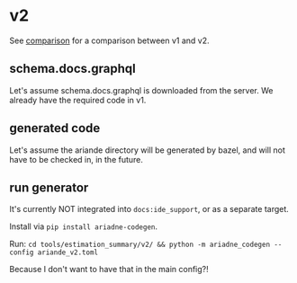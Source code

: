 # v2
See [comparison](../README.md) for a comparison between v1 and v2.

## schema.docs.graphql

Let's assume schema.docs.graphql is downloaded from the server.
We already have the required code in v1.

## generated code

Let's assume the ariande directory will be generated by bazel, and will not have to be
checked in, in the future.

## run generator

It's currently NOT integrated into `docs:ide_support`, or as a separate target.

Install via `pip install ariadne-codegen`.

Run: `cd tools/estimation_summary/v2/ && python -m ariadne_codegen --config ariande_v2.toml`

Because I don't want to have that in the main config?!

